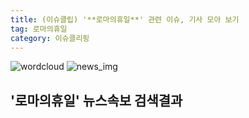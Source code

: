 ```yaml
---
title: (이슈클립) '**로마의휴일**' 관련 이슈, 기사 모아 보기
tag: 로마의휴일
category: 이슈클리핑
---
```

![wordcloud](https://s3.ap-northeast-2.amazonaws.com/lyrics101-wordcloud/2018-09-18-1537228560.png)
![news_img](https://user-images.githubusercontent.com/42597476/44507050-1206f400-a6e4-11e8-8d98-7ffbfebb353f.png)
## **'**로마의휴일**'** 뉴스속보 검색결과

